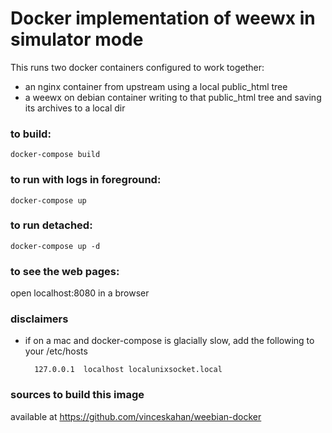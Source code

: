 
# Docker implementation of weewx in simulator mode

This runs two docker containers configured to work together:

 * an nginx container from upstream using a local public_html tree
 * a weewx on debian container writing to that public_html tree and saving its archives to a local dir

### to build:
    docker-compose build

### to run with logs in foreground:
    docker-compose up

### to run detached:
    docker-compose up -d

### to see the web pages:
  open localhost:8080 in a browser

### disclaimers
 * if on a mac and docker-compose is glacially slow, add the following to your /etc/hosts

         127.0.0.1	localhost localunixsocket.local

### sources to build this image
   available at https://github.com/vinceskahan/weebian-docker

